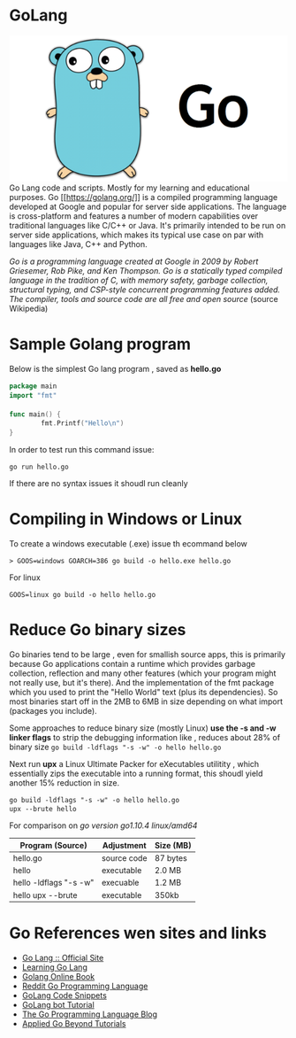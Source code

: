 # GoLang

![alt text](https://github.com/acbrandao/GoLang/blob/master/img/go.png "GoLang Mascot")
Go Lang code and scripts. Mostly for my learning and educational purposes.
Go [[https://golang.org/]] is a compiled programming language developed at Google and popular for server side applications.
The language is cross-platform and features a number of modern capabilities over traditional languages like C/C++ or Java. It's primarily intended to be run on server side applications, which makes its typical use case on par with languages like Java, C++ and Python.

_Go is a programming language created at Google in 2009 by Robert Griesemer, Rob Pike, and Ken Thompson. Go is a statically typed compiled language in the tradition of C, with memory safety, garbage collection, structural typing, and CSP-style concurrent programming features added. The compiler, tools and source code are all free and open source_ (source Wikipedia)

# Sample Golang program

Below is the simplest Go lang program , saved as **hello.go**

```go
package main
import "fmt"

func main() {
        fmt.Printf("Hello\n")
}
```

In order to test run this command issue:

```
go run hello.go
```

If there are no syntax issues it shoudl run cleanly

# Compiling in Windows or Linux

To create a windows executable (.exe) issue th ecommand below

```
> GOOS=windows GOARCH=386 go build -o hello.exe hello.go
```

For linux

```
GOOS=linux go build -o hello hello.go
```

# Reduce Go binary sizes

Go binaries tend to be large , even for smallish source apps, this is primarily because Go applications contain a runtime which provides garbage collection, reflection and many other features (which your program might not really use, but it's there). And the implementation of the fmt package which you used to print the "Hello World" text (plus its dependencies). So most binaries start off in the 2MB to 6MB in size depending on what import (packages you include).

Some approaches to reduce binary size (mostly Linux)
**use the -s and -w linker flags** to strip the debugging information like , reduces about 28% of binary size
`go build -ldflags "-s -w" -o hello hello.go`

Next run **upx** a Linux Ultimate Packer for eXecutables utilitity , which essentially zips the executable into a running format, this shoudl yield another 15% reduction in size.

```
go build -ldflags "-s -w" -o hello hello.go
upx --brute hello
```

For comparison on _go version go1.10.4 linux/amd64_

| Program (Source)       | Adjustment  | Size (MB) |
| ---------------------- | ----------- | --------- |
| hello.go               | source code | 87 bytes  |
| hello                  | executable  | 2.0 MB    |
| hello -ldflags "-s -w" | execuable   | 1.2 MB    |
| hello upx --brute      | executable  | 350kb     |

# Go References wen sites and links

- [Go Lang :: Official Site ](https://www.golang.com)
- [Learning Go Lang ](https://blog.learngoprogramming.com/)
- [Golang Online Book ](https://www.golang-book.com/books/intro)
- [Reddit Go Programming Language ](https://www.reddit.com/r/golang/)
- [GoLang Code Snippets ](https://golangcode.com/)
- [GoLang bot Tutorial ](golangbot.com)
- [The Go Programming Language Blog](https://blog.golang.org/)
- [Applied Go Beyond Tutorials](https://appliedgo.net/)
